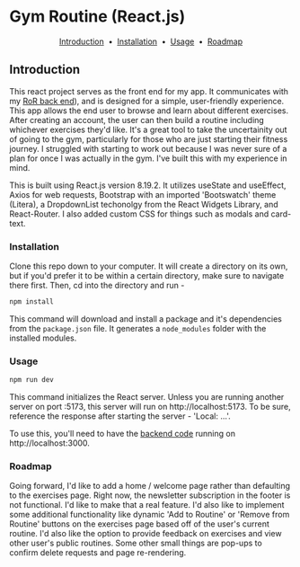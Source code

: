 # Gym Routine (React.js)

<p align="center">
<a href="#introduction">Introduction</a> &nbsp;&bull;&nbsp;
<a href = "#installation">Installation</a> &nbsp;&bull;&nbsp;
<a href = "#usage">Usage</a> &nbsp;&bull;&nbsp;
<a href = "#roadmap">Roadmap</a>
</p>

## Introduction

This react project serves as the front end for my app. It communicates with my [RoR back end](https://github.com/robertveraldi/capstone-rails-backend)), and is designed for a simple, user-friendly experience. This app allows the end user to browse and learn about different exercises. After creating an account, the user can then build a routine including whichever exercises they'd like. It's a great tool to take the uncertainity out of going to the gym, particularly for those who are just starting their fitness journey. I struggled with starting to work out because I was never sure of a plan for once I was actually in the gym. I've built this with my experience in mind.

<!-- Describe the technologies you used to build your app (Ruby on Rails backend, React.js frontend, any libraries, APIs, etc.) -->

This is built using React.js version 8.19.2. It utilizes useState and useEffect, Axios for web requests, Bootstrap with an imported 'Bootswatch' theme (Litera), a DropdownList techonolgy from the React Widgets Library, and React-Router. I also added custom CSS for things such as modals and card-text.

<!-- Optional: Add screenshots or gifs of your application -->

### Installation

Clone this repo down to your computer. It will create a directory on its own, but if you'd prefer it to be within a certain directory, make sure to navigate there first. Then, cd into the directory and run -

```bash
npm install
```

This command will download and install a package and it's dependencies from the `package.json` file. It generates a `node_modules` folder with the installed modules.

### Usage

```bash
npm run dev
```

This command initializes the React server. Unless you are running another server on port :5173, this server will run on http://localhost:5173. To be sure, reference the response after starting the server - 'Local: ...'.

To use this, you'll need to have the [backend code](https://github.com/robertveraldi/capstone-rails-backend) running on http://localhost:3000.

### Roadmap

Going forward, I'd like to add a home / welcome page rather than defaulting to the exercises page. Right now, the newsletter subscription in the footer is not functional. I'd like to make that a real feature. I'd also like to implement some additional functionality like dynamic 'Add to Routine' or 'Remove from Routine' buttons on the exercises page based off of the user's current routine. I'd also like the option to provide feedback on exercises and view other user's public routines. Some other small things are pop-ups to confirm delete requests and page re-rendering.
